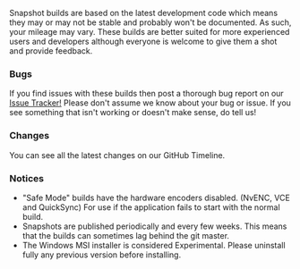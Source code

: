 Snapshot builds are based on the latest development code which means they may or may not be stable and probably won't be documented. As such, your mileage may vary.
These builds are better suited for more experienced users and developers although everyone is welcome to give them a shot and provide feedback.

### Bugs

If you find issues with these builds then post a thorough bug report on our [Issue Tracker!](https://github.com/HandBrake/HandBrake/issues)
Please don't assume we know about your bug or issue. If you see something that isn't working or doesn't make sense, do tell us!

### Changes

You can see all the latest changes on our GitHub Timeline.

### Notices

 * "Safe Mode" builds have the hardware encoders disabled. (NvENC, VCE and QuickSync) For use if the application fails to start with the normal build.
 * Snapshots are published periodically and every few weeks. This means that the builds can sometimes lag behind the git master.
 * The Windows MSI installer is considered Experimental. Please uninstall fully any previous version before installing.
